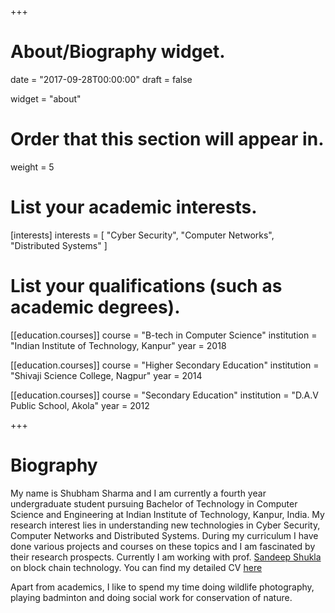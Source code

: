+++
# About/Biography widget.

date = "2017-09-28T00:00:00"
draft = false

widget = "about"

# Order that this section will appear in.
weight = 5

# List your academic interests.
[interests]
  interests = [
    "Cyber Security",
    "Computer Networks",
    "Distributed Systems"
  ]

# List your qualifications (such as academic degrees).
[[education.courses]]
  course = "B-tech in Computer Science"
  institution = "Indian Institute of Technology, Kanpur"
  year = 2018

[[education.courses]]
  course = "Higher Secondary Education"
  institution = "Shivaji Science College, Nagpur"
  year = 2014

[[education.courses]]
  course = "Secondary Education"
  institution = "D.A.V Public School, Akola"
  year = 2012
 
+++

# Biography
My name is Shubham Sharma and I am currently a fourth year undergraduate student pursuing Bachelor of Technology in Computer Science and Engineering  at Indian Institute of Technology, Kanpur, India.  My research interest lies in understanding new technologies in Cyber
Security, Computer Networks and Distributed Systems. During my curriculum I have done various projects and courses on these topics
and I am fascinated by their research prospects. Currently I am working with prof. [Sandeep Shukla](http://www.iitk.ac.in/new/sandeep-k-shukla) on block chain technology. You can find my detailed CV [here](https://smsharma1.github.io/data/CV.pdf)


Apart from academics, I like to spend my time doing wildlife photography, playing badminton and doing social work for conservation of nature.
